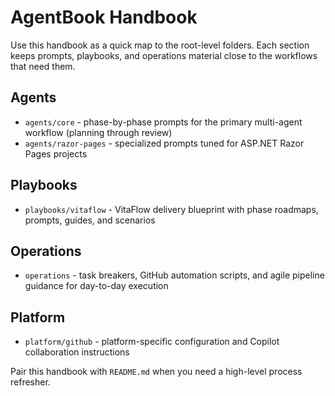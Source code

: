 # AgentBook Handbook

Use this handbook as a quick map to the root-level folders. Each section keeps prompts, playbooks, and operations material close to the workflows that need them.

## Agents
- `agents/core` - phase-by-phase prompts for the primary multi-agent workflow (planning through review)
- `agents/razor-pages` - specialized prompts tuned for ASP.NET Razor Pages projects

## Playbooks
- `playbooks/vitaflow` - VitaFlow delivery blueprint with phase roadmaps, prompts, guides, and scenarios

## Operations
- `operations` - task breakers, GitHub automation scripts, and agile pipeline guidance for day-to-day execution

## Platform
- `platform/github` - platform-specific configuration and Copilot collaboration instructions

Pair this handbook with `README.md` when you need a high-level process refresher.
